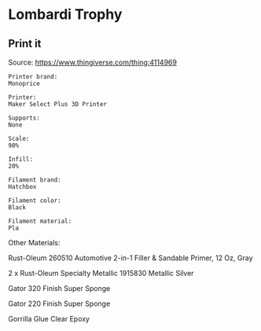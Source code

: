 # Lombardi Trophy

## Print it

Source: https://www.thingiverse.com/thing:4114969

    Printer brand:
    Monoprice

    Printer:
    Maker Select Plus 3D Printer 

    Supports:
    None

    Scale:
    90%

    Infill:
    20%

    Filament brand:
    Hatchbox

    Filament color:
    Black

    Filament material:
    Pla
 
 Other Materials:
  
  Rust-Oleum 260510 Automotive 2-in-1 Filler & Sandable Primer, 12 Oz, Gray

  2 x Rust-Oleum Specialty Metallic 1915830 Metallic Silver

  Gator 320 Finish Super Sponge

  Gator 220 Finish Super Sponge

  Gorrilla Glue Clear Epoxy
  
